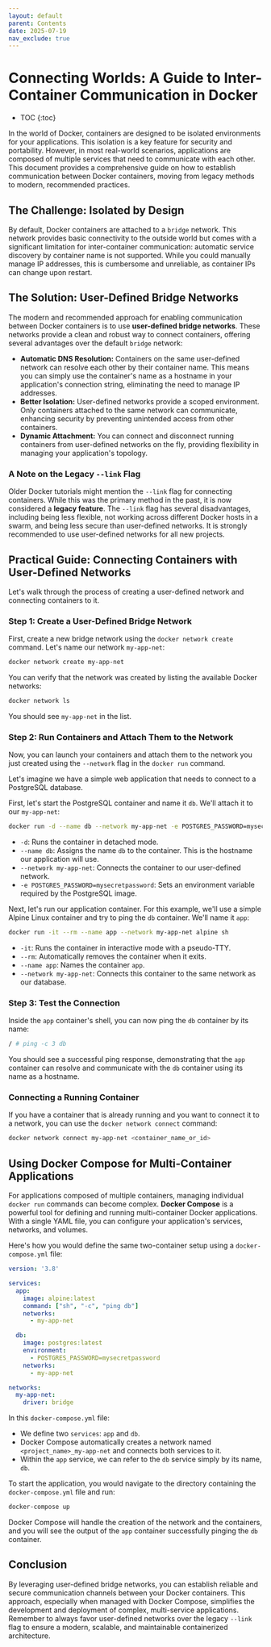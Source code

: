 ```yaml
---
layout: default
parent: Contents
date: 2025-07-19
nav_exclude: true
---
```


# Connecting Worlds: A Guide to Inter-Container Communication in Docker
- TOC
{:toc}

In the world of Docker, containers are designed to be isolated environments for your applications. This isolation is a key feature for security and portability. However, in most real-world scenarios, applications are composed of multiple services that need to communicate with each other. This document provides a comprehensive guide on how to establish communication between Docker containers, moving from legacy methods to modern, recommended practices.

## The Challenge: Isolated by Design

By default, Docker containers are attached to a `bridge` network. This network provides basic connectivity to the outside world but comes with a significant limitation for inter-container communication: automatic service discovery by container name is not supported. While you could manually manage IP addresses, this is cumbersome and unreliable, as container IPs can change upon restart.

## The Solution: User-Defined Bridge Networks

The modern and recommended approach for enabling communication between Docker containers is to use **user-defined bridge networks**. These networks provide a clean and robust way to connect containers, offering several advantages over the default `bridge` network:

  * **Automatic DNS Resolution:** Containers on the same user-defined network can resolve each other by their container name. This means you can simply use the container's name as a hostname in your application's connection string, eliminating the need to manage IP addresses.
  * **Better Isolation:** User-defined networks provide a scoped environment. Only containers attached to the same network can communicate, enhancing security by preventing unintended access from other containers.
  * **Dynamic Attachment:** You can connect and disconnect running containers from user-defined networks on the fly, providing flexibility in managing your application's topology.

### A Note on the Legacy `--link` Flag

Older Docker tutorials might mention the `--link` flag for connecting containers. While this was the primary method in the past, it is now considered a **legacy feature**. The `--link` flag has several disadvantages, including being less flexible, not working across different Docker hosts in a swarm, and being less secure than user-defined networks. It is strongly recommended to use user-defined networks for all new projects.

## Practical Guide: Connecting Containers with User-Defined Networks

Let's walk through the process of creating a user-defined network and connecting containers to it.

### Step 1: Create a User-Defined Bridge Network

First, create a new bridge network using the `docker network create` command. Let's name our network `my-app-net`:

```bash
docker network create my-app-net
```

You can verify that the network was created by listing the available Docker networks:

```bash
docker network ls
```

You should see `my-app-net` in the list.

### Step 2: Run Containers and Attach Them to the Network

Now, you can launch your containers and attach them to the network you just created using the `--network` flag in the `docker run` command.

Let's imagine we have a simple web application that needs to connect to a PostgreSQL database.

First, let's start the PostgreSQL container and name it `db`. We'll attach it to our `my-app-net`:

```bash
docker run -d --name db --network my-app-net -e POSTGRES_PASSWORD=mysecretpassword postgres
```

  * `-d`: Runs the container in detached mode.
  * `--name db`: Assigns the name `db` to the container. This is the hostname our application will use.
  * `--network my-app-net`: Connects the container to our user-defined network.
  * `-e POSTGRES_PASSWORD=mysecretpassword`: Sets an environment variable required by the PostgreSQL image.

Next, let's run our application container. For this example, we'll use a simple Alpine Linux container and try to ping the `db` container. We'll name it `app`:

```bash
docker run -it --rm --name app --network my-app-net alpine sh
```

  * `-it`: Runs the container in interactive mode with a pseudo-TTY.
  * `--rm`: Automatically removes the container when it exits.
  * `--name app`: Names the container `app`.
  * `--network my-app-net`: Connects this container to the same network as our database.

### Step 3: Test the Connection

Inside the `app` container's shell, you can now ping the `db` container by its name:

```sh
/ # ping -c 3 db
```

You should see a successful ping response, demonstrating that the `app` container can resolve and communicate with the `db` container using its name as a hostname.

### Connecting a Running Container

If you have a container that is already running and you want to connect it to a network, you can use the `docker network connect` command:

```bash
docker network connect my-app-net <container_name_or_id>
```

## Using Docker Compose for Multi-Container Applications

For applications composed of multiple containers, managing individual `docker run` commands can become complex. **Docker Compose** is a powerful tool for defining and running multi-container Docker applications. With a single YAML file, you can configure your application's services, networks, and volumes.

Here's how you would define the same two-container setup using a `docker-compose.yml` file:

```yaml
version: '3.8'

services:
  app:
    image: alpine:latest
    command: ["sh", "-c", "ping db"]
    networks:
      - my-app-net

  db:
    image: postgres:latest
    environment:
      - POSTGRES_PASSWORD=mysecretpassword
    networks:
      - my-app-net

networks:
  my-app-net:
    driver: bridge
```

In this `docker-compose.yml` file:

  * We define two `services`: `app` and `db`.
  * Docker Compose automatically creates a network named `<project_name>_my-app-net` and connects both services to it.
  * Within the `app` service, we can refer to the `db` service simply by its name, `db`.

To start the application, you would navigate to the directory containing the `docker-compose.yml` file and run:

```bash
docker-compose up
```

Docker Compose will handle the creation of the network and the containers, and you will see the output of the `app` container successfully pinging the `db` container.

## Conclusion

By leveraging user-defined bridge networks, you can establish reliable and secure communication channels between your Docker containers. This approach, especially when managed with Docker Compose, simplifies the development and deployment of complex, multi-service applications. Remember to always favor user-defined networks over the legacy `--link` flag to ensure a modern, scalable, and maintainable containerized architecture.